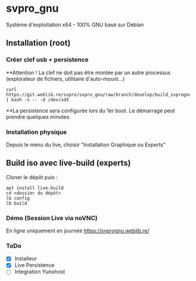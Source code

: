 # svpro_gnu

Système d'exploitation x64 - 100% GNU basé sur Debian

## Installation (root)
### Créer clef usb + persistence
**Attention ! La clef ne doit pas être montée par un autre processus (explorateur de fichiers, utilitaire d'auto-mount...)
```
curl https://git.weblib.re/svpro/svpro_gnu/raw/branch/develop/build_svprognu | bash -s -- -d /dev/sdX
```
**La persistence sera configurée lors du 1er boot. Le démarrage peut prendre quelques minutes.

### Installation physique
Depuis le menu du live, choisir "Installation Graphique ou Experts"



## Build iso avec live-build (experts)
Cloner le dépôt puis :
```
apt install live-build
cd <dossier du dépôt>
lb config
lb build
```

### Démo (Session Live via noVNC)
En ligne uniquement en journée
https://svprognu.weblib.re/


### ToDo

- [x] Installeur
- [x] Live Persistence
- [ ] Integration Yunohost
